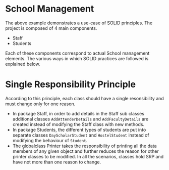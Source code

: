 # School Management

The above example demonstrates a use-case of SOLID principles.
The project is composed of 4 main components.

* Staff
* Students

Each of these components correspond to actual School management elements. The various ways in which SOLID practices are followed is explained below.

# Single Responsibility Principle
According to this principle, each class should have a single resonsibility and must change only for one reason.
* In package Staff, in order to add details in the Staff sub classes additional classes `AddAttenderDetails` and 
`AddFacultyDetails` are created instead of modifying the Staff class with new methods.
* In package Students, the different types of students are put into separate classes `DayScholarStudent` and `HostelStudent` instead of modifying the behaviour of `Student`.
* The globalclass Printer takes the responsibility of printing all the data members of any given object and further reduces the reason for 
other printer classes to be modified.
In all the scenarios, classes hold SRP and have not more than one reason to change.
